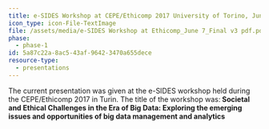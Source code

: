 ```yaml
---
title: e-SIDES Workshop at CEPE/Ethicomp 2017 University of Torino, June 7th 2017
icon_type: icon-File-TextImage
file: /assets/media/e-SIDES Workshop at Ethicomp_June 7_Final v3 pdf.pdf
phase:
  - phase-1
id: 5a87c22a-8ac5-43af-9642-3470a655dece
resource-type:
  - presentations
---
```

<p>The current presentation was given at the e-SIDES workshop held during the CEPE/Ethicomp 2017 in Turin. The title of the workshop was:<strong> </strong><strong>Societal and Ethical Challenges in the Era of Big Data: </strong><strong>Exploring the emerging issues and opportunities of big data management and analytics</strong>
</p>